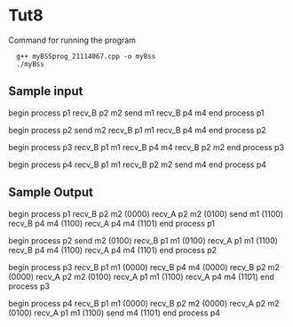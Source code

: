 # Tut8
Command for running the program
```
  g++ myBSSprog_21114067.cpp -o myBss
  ./myBss
```

## Sample input

begin process p1
recv_B p2 m2
send m1
recv_B p4 m4
end process p1

begin process p2
send m2
recv_B p1 m1
recv_B p4 m4
end process p2

begin process p3
recv_B p1 m1
recv_B p4 m4
recv_B p2 m2
end process p3

begin process p4
recv_B p1 m1
recv_B p2 m2
send m4
end process p4

## Sample Output
begin process p1
recv_B p2 m2 (0000)
recv_A p2 m2 (0100)
send m1 (1100)
recv_B p4 m4 (1100)
recv_A p4 m4 (1101)
end process p1

begin process p2
send m2 (0100)
recv_B p1 m1 (0100)
recv_A p1 m1 (1100)
recv_B p4 m4 (1100)
recv_A p4 m4 (1101)
end process p2

begin process p3
recv_B p1 m1 (0000)
recv_B p4 m4 (0000)
recv_B p2 m2 (0000)
recv_A p2 m2 (0100)
recv_A p1 m1 (1100)
recv_A p4 m4 (1101)
end process p3

begin process p4
recv_B p1 m1 (0000)
recv_B p2 m2 (0000)
recv_A p2 m2 (0100)
recv_A p1 m1 (1100)
send m4 (1101)
end process p4


